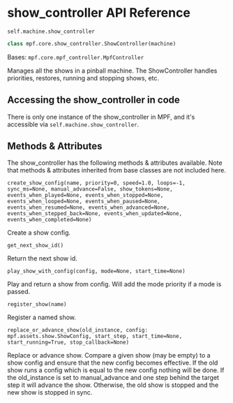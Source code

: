 # show_controller API Reference

`self.machine.show_controller`

``` python
class mpf.core.show_controller.ShowController(machine)
```

Bases: `mpf.core.mpf_controller.MpfController`

Manages all the shows in a pinball machine. The ShowController handles priorities, restores, running and stopping shows, etc.

## Accessing the show_controller in code

There is only one instance of the show_controller in MPF, and it's accessible via `self.machine.show_controller`.

## Methods & Attributes

The show_controller has the following methods & attributes available. Note that methods & attributes inherited from base classes are not included here.

`create_show_config(name, priority=0, speed=1.0, loops=-1, sync_ms=None, manual_advance=False, show_tokens=None, events_when_played=None, events_when_stopped=None, events_when_looped=None, events_when_paused=None, events_when_resumed=None, events_when_advanced=None, events_when_stepped_back=None, events_when_updated=None, events_when_completed=None)`

Create a show config.

`get_next_show_id()`

Return the next show id.

`play_show_with_config(config, mode=None, start_time=None)`

Play and return a show from config. Will add the mode priority if a mode is passed.

`register_show(name)`

Register a named show.

`replace_or_advance_show(old_instance, config: mpf.assets.show.ShowConfig, start_step, start_time=None, start_running=True, stop_callback=None)`

Replace or advance show. Compare a given show (may be empty) to a show config and ensure that the new config becomes effective. If the old show runs a config which is equal to the new config nothing will be done. If the old_instance is set to manual_advance and one step behind the target step it will advance the show. Otherwise, the old show is stopped and the new show is stopped in sync.
